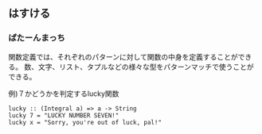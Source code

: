 ## はすける

### ぱたーんまっち

関数定義では、それぞれのパターンに対して関数の中身を定義することができる。
数、文字、リスト、タプルなどの様々な型をパターンマッチで使うことができる。

例)７かどうかを判定するlucky関数
```
lucky :: (Integral a) => a -> String  
lucky 7 = "LUCKY NUMBER SEVEN!"  
lucky x = "Sorry, you're out of luck, pal!" 
```

